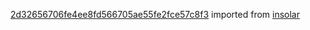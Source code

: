 [2d32656706fe4ee8fd566705ae55fe2fce57c8f3](https://github.com/insolar/insolar/commit/2d32656706fe4ee8fd566705ae55fe2fce57c8f3) imported from [insolar](https://github.com/insolar/insolar)
